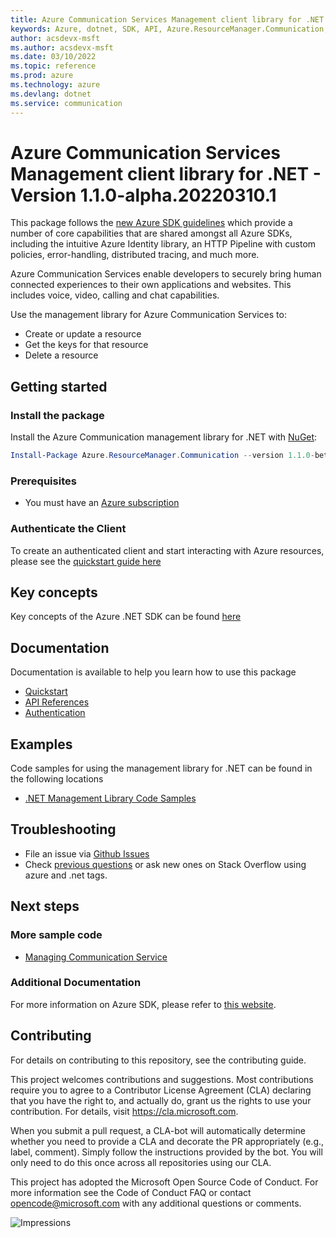 ```yaml
---
title: Azure Communication Services Management client library for .NET
keywords: Azure, dotnet, SDK, API, Azure.ResourceManager.Communication, communication
author: acsdevx-msft
ms.author: acsdevx-msft
ms.date: 03/10/2022
ms.topic: reference
ms.prod: azure
ms.technology: azure
ms.devlang: dotnet
ms.service: communication
---
```

# Azure Communication Services Management client library for .NET - Version 1.1.0-alpha.20220310.1 


This package follows the [new Azure SDK guidelines](https://azure.github.io/azure-sdk/general_introduction.html) which provide a number of core capabilities that are shared amongst all Azure SDKs, including the intuitive Azure Identity library, an HTTP Pipeline with custom policies, error-handling, distributed tracing, and much more.

Azure Communication Services enable developers to securely bring human connected experiences to their own
applications and websites. This includes voice, video, calling and chat capabilities.

Use the management library for Azure Communication Services to:

- Create or update a resource
- Get the keys for that resource
- Delete a resource

## Getting started

### Install the package

Install the Azure Communication management library for .NET with [NuGet](https://www.nuget.org/):

```PowerShell
Install-Package Azure.ResourceManager.Communication --version 1.1.0-beta.1
``` 

### Prerequisites

* You must have an [Azure subscription](https://azure.microsoft.com/free/dotnet/)

### Authenticate the Client

To create an authenticated client and start interacting with Azure resources, please see the [quickstart guide here](https://github.com/Azure/azure-sdk-for-net/blob/main/doc/mgmt_preview_quickstart.md)

## Key concepts

Key concepts of the Azure .NET SDK can be found [here](https://azure.github.io/azure-sdk/dotnet_introduction.html)

## Documentation

Documentation is available to help you learn how to use this package

- [Quickstart](https://github.com/Azure/azure-sdk-for-net/blob/main/doc/mgmt_preview_quickstart.md)
- [API References](https://docs.microsoft.com/dotnet/api/?view=azure-dotnet)
- [Authentication](https://github.com/Azure/azure-sdk-for-net/blob/main/sdk/identity/Azure.Identity/README.md)

## Examples

Code samples for using the management library for .NET can be found in the following locations
- [.NET Management Library Code Samples](https://docs.microsoft.com/samples/browse/?branch=master&languages=csharp&term=managing%20using%20Azure%20.NET%20SDK)

## Troubleshooting

-   File an issue via [Github Issues](https://github.com/Azure/azure-sdk-for-net/issues)
-   Check [previous questions](https://stackoverflow.com/questions/tagged/azure+.net) or ask new ones on Stack Overflow using azure and .net tags.


## Next steps

### More sample code

- [Managing Communication Service](https://github.com/Azure/azure-sdk-for-net/blob/main/sdk/communication/Azure.ResourceManager.Communication/samples/Sample1_ManagingCommunicationService.md)

### Additional Documentation

For more information on Azure SDK, please refer to [this website](https://azure.github.io/azure-sdk/).

## Contributing

For details on contributing to this repository, see the contributing guide.

This project welcomes contributions and suggestions. Most contributions require you to agree to a Contributor License Agreement (CLA) declaring that you have the right to, and actually do, grant us the rights to use your contribution. For details, visit <https://cla.microsoft.com>.

When you submit a pull request, a CLA-bot will automatically determine whether you need to provide a CLA and decorate the PR appropriately (e.g., label, comment). Simply follow the instructions provided by the bot. You will only need to do this once across all repositories using our CLA.

This project has adopted the Microsoft Open Source Code of Conduct. For more information see the Code of Conduct FAQ or contact <opencode@microsoft.com> with any additional questions or comments.

<!-- LINKS -->
[style-guide-msft]: https://docs.microsoft.com/style-guide/capitalization
[style-guide-cloud]: https://aka.ms/azsdk/cloud-style-guide

![Impressions](https://azure-sdk-impressions.azurewebsites.net/api/impressions/azure-sdk-for-net%2Fsdk%2Ftemplate%2FAzure.Template%2FREADME.png)

